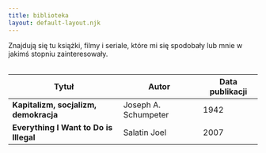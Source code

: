 ```yaml
---
title: biblioteka
layout: default-layout.njk
---
```


Znajdują się tu książki, filmy i seriale, które mi się spodobały lub mnie w jakimś stopniu zainteresowały.
<br>
<br>

Tytuł | Autor | Data publikacji
--- | --- | ---
**Kapitalizm, socjalizm, demokracja** | Joseph A. Schumpeter|  	1942
**Everything I Want to Do is Illegal** |  	Salatin Joel |  	2007
